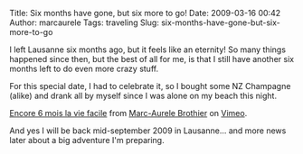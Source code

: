 Title: Six months have gone, but six more to go!
Date: 2009-03-16 00:42
Author: marcaurele
Tags: traveling
Slug: six-months-have-gone-but-six-more-to-go

I left Lausanne six months ago, but it feels like an eternity! So many
things happened since then, but the best of all for me, is that I still
have another six months left to do even more crazy stuff.

<!--break--><!--break-->

For this special date, I had to celebrate it, so I bought some NZ
Champagne (alike) and drank all by myself since I was alone on my beach
this night.

<div class="video">

[Encore 6 mois la vie facile][] from [Marc-Aurele Brothier][] on
[Vimeo][].

</div>

And yes I will be back mid-september 2009 in Lausanne... and more news
later about a big adventure I'm preparing.

  [Encore 6 mois la vie facile]: http://vimeo.com/3673381
  [Marc-Aurele Brothier]: http://vimeo.com/user655055
  [Vimeo]: http://vimeo.com
